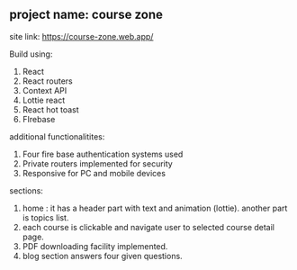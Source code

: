 ## project name: course zone

site link: https://course-zone.web.app/

Build using:
1. React
2. React routers
3. Context API
4. Lottie react
5. React hot toast
6. FIrebase

additional functionalitites:
1. Four fire base authentication systems used
2. Private routers implemented for security
3. Responsive for PC and mobile devices

sections:
1. home : it has a header part with text and animation (lottie). another part is topics list.
2. each course is clickable and navigate user to selected course detail page.
4. PDF downloading facility implemented.
5. blog section answers four given questions.